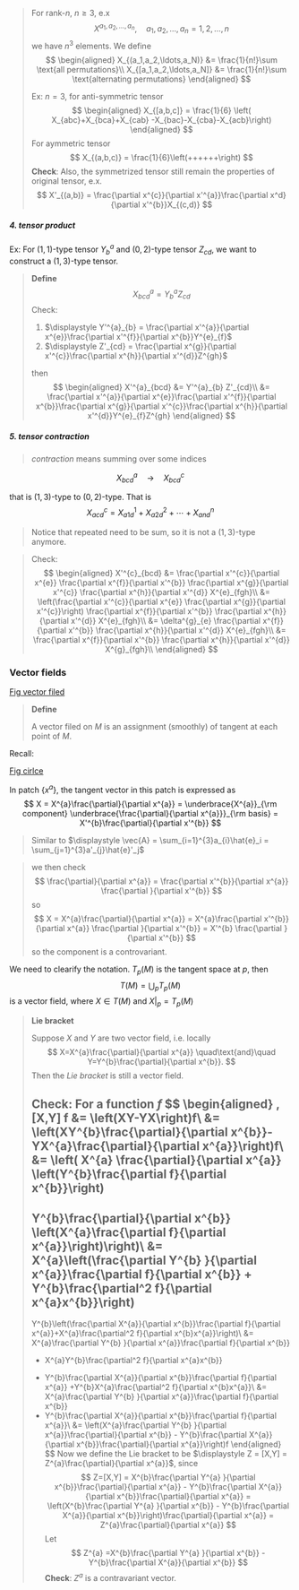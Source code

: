 > For rank-$n$, $n\geq 3$, e.x 
> $$
> X^{a_1,a_2,\ldots,a_n},\quad a_1,a_2,\ldots,a_n = 1,2,\ldots,n
> $$
> we have $n^3$ elements. We define
> $$
> \begin{aligned}
> X_{(a_1,a_2,\ldots,a_N)} &= \frac{1}{n!}\sum \text{all permutations}\\
> X_{[a_1,a_2,\ldots,a_N]} &= \frac{1}{n!}\sum \text{alternating permutations}
> \end{aligned}
> $$
> 
>
> Ex: $n=3$, for anti-symmetric tensor
> $$
> \begin{aligned}
> X_{[a,b,c]} = \frac{1}{6} \left(
>  X_{abc}+X_{bca}+X_{cab}
> -X_{bac}-X_{cba}-X_{acb}\right)
> \end{aligned}
> $$
> For aymmetric tensor
> $$
> X_{(a,b,c)} = \frac{1}{6}\left(++++++\right)
> $$
> **Check**: Also, the symmetrized tensor still remain the properties of original tensor, e.x.
> $$
> X'_{(a,b)} = \frac{\partial x^{c}}{\partial x'^{a}}\frac{\partial x^d}{\partial x'^{b}}X_{(c,d)}
> $$

##### 4. tensor product

Ex: For $(1,1)$-type tensor $Y^{a}_{b}$ and $(0,2)$-type tensor $Z_{cd}$, we want to construct a $(1,3)$-type tensor. 

> **Define**
> $$
> X^{a}_{bcd} = Y^{a}_{b} Z_{cd}
> $$
> Check:
>
> 1. $\displaystyle Y'^{a}_{b} = \frac{\partial x'^{a}}{\partial x^{e}}\frac{\partial x'^{f}}{\partial x^{b}}Y^{e}_{f}$
> 2. $\displaystyle Z'_{cd} = \frac{\partial x^{g}}{\partial x'^{c}}\frac{\partial x^{h}}{\partial x'^{d}}Z^{gh}$
>
> then 
> $$
> \begin{aligned}
> X'^{a}_{bcd} &= Y'^{a}_{b} Z'_{cd}\\
> &= \frac{\partial x'^{a}}{\partial x^{e}}\frac{\partial x'^{f}}{\partial x^{b}}\frac{\partial x^{g}}{\partial x'^{c}}\frac{\partial x^{h}}{\partial x'^{d}}Y^{e}_{f}Z^{gh}
> \end{aligned}
> $$

##### 5. tensor contraction

> *contraction* means summing over some indices

$$
X^{a}_{bcd} \quad\longrightarrow\quad X^{c}_{bcd}
$$

that is $(1,3)$-type to $(0,2)$-type. That is 
$$
X^{c}_{acd} = X^{1}_{a1d} + X^{2}_{a2d} + \cdots + X^{n}_{and}
$$

> Notice that repeated need to be sum, so it is not a $(1,3)$-type anymore.

> Check:
> $$
> \begin{aligned}
> X'^{c}_{bcd} 
> &= \frac{\partial x'^{c}}{\partial x^{e}}
> 	\frac{\partial x^{f}}{\partial x'^{b}}
> 	\frac{\partial x^{g}}{\partial x'^{c}}
> 	\frac{\partial x^{h}}{\partial x'^{d}} X^{e}_{fgh}\\
> &= \left(\frac{\partial x'^{c}}{\partial x^{e}}
> 	\frac{\partial x^{g}}{\partial x'^{c}}\right)
> 	\frac{\partial x^{f}}{\partial x'^{b}}
> 	\frac{\partial x^{h}}{\partial x'^{d}} X^{e}_{fgh}\\
> &= \delta^{g}_{e}
> 	\frac{\partial x^{f}}{\partial x'^{b}}
> 	\frac{\partial x^{h}}{\partial x'^{d}} X^{e}_{fgh}\\
> &= \frac{\partial x^{f}}{\partial x'^{b}}
> 	\frac{\partial x^{h}}{\partial x'^{d}} X^{g}_{fgh}\\
> \end{aligned}
> $$

### Vector fields

<u>Fig vector filed</u>

> **Define**
>
> A vector filed on $M$ is an assignment (smoothly) of tangent at each point of $M$.

Recall:

<u>Fig cirlce</u>

In patch $\{x^{a}\}$, the tangent vector in this patch is expressed as 
$$
X = X^{a}\frac{\partial}{\partial x^{a}}
= \underbrace{X^{a}}_{\rm component} \underbrace{\frac{\partial}{\partial x^{a}}}_{\rm basis}
= X'^{b}\frac{\partial}{\partial x'^{b}}
$$

> Similar to $\displaystyle \vec{A} = \sum_{i=1}^{3}a_{i}\hat{e}_i = \sum_{j=1}^{3}a'_{j}\hat{e}'_j$

> we then check 
> $$
> \frac{\partial}{\partial x^{a}} = \frac{\partial x'^{b}}{\partial x^{a}} \frac{\partial }{\partial x'^{b}} 
> $$
> so 
> $$
> X 
> = X^{a}\frac{\partial}{\partial x^{a}} 
> = X^{a}\frac{\partial x'^{b}}{\partial x^{a}} \frac{\partial }{\partial x'^{b}}
> = X'^{b} \frac{\partial }{\partial x'^{b}}
> $$
> so the component is a controvariant.



We need to clearify the notation. $T_{p}(M)$ is the tangent space at $p$, then 
$$
T(M)=\bigcup_{p} T_{p}(M)
$$
is a vector field, where $X\in T(M)$ and $X\bigg|_{p} = T_{p}(M)$

> **Lie bracket**  
>
> Suppose $X$ and $Y$ are two vector field, i.e. locally 
> $$
> X=X^{a}\frac{\partial}{\partial x^{a}}
> \quad\text{and}\quad 
> Y=Y^{b}\frac{\partial}{\partial x^{b}}.
> $$
> Then the *Lie bracket* is still a vector field. 
>
> **Check**: For a function $f$
> $$
> \begin{aligned}
> \,[X,Y] f 
> &= \left(XY-YX\right)f\\
> &= \left(XY^{b}\frac{\partial}{\partial x^{b}}-YX^{a}\frac{\partial}{\partial x^{a}}\right)f\\
> &= \left(
> 	X^{a} \frac{\partial}{\partial x^{a}}
> 	\left(Y^{b}\frac{\partial f}{\partial x^{b}}\right)
> 	-
> 	Y^{b}\frac{\partial}{\partial x^{b}}
> 	\left(X^{a}\frac{\partial f}{\partial x^{a}}\right)\right)\\
> &= X^{a}\left(\frac{\partial Y^{b} }{\partial x^{a}}\frac{\partial f}{\partial x^{b}} + Y^{b}\frac{\partial^2 f}{\partial x^{a}x^{b}}\right)
> 	-
> 	Y^{b}\left(\frac{\partial X^{a}}{\partial x^{b}}\frac{\partial f}{\partial x^{a}}+X^{a}\frac{\partial^2 f}{\partial x^{b}x^{a}}\right)\\
> &= X^{a}\frac{\partial Y^{b} }{\partial x^{a}}\frac{\partial f}{\partial x^{b}} 
> 	+ X^{a}Y^{b}\frac{\partial^2 f}{\partial x^{a}x^{b}}
> 	- Y^{b}\frac{\partial X^{a}}{\partial x^{b}}\frac{\partial f}{\partial x^{a}}
> 	+Y^{b}X^{a}\frac{\partial^2 f}{\partial x^{b}x^{a}}\\
> &= X^{a}\frac{\partial Y^{b} }{\partial x^{a}}\frac{\partial f}{\partial x^{b}} 
> 	- Y^{b}\frac{\partial X^{a}}{\partial x^{b}}\frac{\partial f}{\partial x^{a}}\\
> &= \left(X^{a}\frac{\partial Y^{b} }{\partial x^{a}}\frac{\partial}{\partial x^{b}} - Y^{b}\frac{\partial X^{a}}{\partial x^{b}}\frac{\partial}{\partial x^{a}}\right)f
> \end{aligned}
> $$
> Now we define the Lie bracket to be $\displaystyle Z = [X,Y] = Z^{a}\frac{\partial}{\partial x^{a}}$, since 
> $$
> Z=[X,Y] = X^{b}\frac{\partial Y^{a} }{\partial x^{b}}\frac{\partial}{\partial x^{a}} - Y^{b}\frac{\partial X^{a}}{\partial x^{b}}\frac{\partial}{\partial x^{a}} 
> = \left(X^{b}\frac{\partial Y^{a} }{\partial x^{b}} - Y^{b}\frac{\partial X^{a}}{\partial x^{b}}\right)\frac{\partial}{\partial x^{a}} 
> = Z^{a}\frac{\partial}{\partial x^{a}}
> $$
> Let 
> $$
> Z^{a} =X^{b}\frac{\partial Y^{a} }{\partial x^{b}} - Y^{b}\frac{\partial X^{a}}{\partial x^{b}}
> $$
> **Check**: $Z^{a}$ is a contravariant vector.
>
> 
